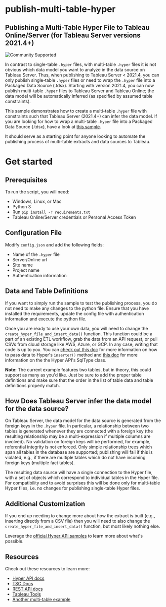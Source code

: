 # publish-multi-table-hyper
## __Publishing a Multi-Table Hyper File to Tableau Online/Server (for Tableau Server versions 2021.4+)__

![Community Supported](https://img.shields.io/badge/Support%20Level-Community%20Supported-53bd92.svg)

In contrast to single-table `.hyper` files, with multi-table `.hyper` files it is not obvious which data model you want to analyze in the data source on Tableau Server. Thus, when publishing to Tableau Server < 2021.4, you can only publish single-table `.hyper` files or need to wrap the `.hyper` file into a Packaged Data Source (.tdsx). Starting with version 2021.4, you can now publish multi-table `.hyper` files to Tableau Server and Tableau Online; the data model will be automatically inferred (as specified by assumed table constraints). 

This sample demonstrates how to create a multi-table `.hyper` file with constraints such that Tableau Server (2021.4+) can infer the data model. If you are looking for how to wrap a multi-table `.hyper` file into a Packaged Data Source (.tdsx), have a look at [this sample](https://github.com/tableau/hyper-api-samples/tree/main/Community-Supported/publish-multi-table-hyper-legacy).

It should serve as a starting point for anyone looking to automate the publishing process of multi-table extracts and data sources to Tableau. 

# Get started

## __Prerequisites__
To run the script, you will need:
- Windows, Linux, or Mac
- Python 3
- Run `pip install -r requirements.txt`
- Tableau Online/Server credentials or Personal Access Token

## __Configuration File__
Modify `config.json` and add the following fields:
- Name of the `.hyper` file
- Server/Online url
- Site name
- Project name
- Authentication information

## __Data and Table Definitions__
If you want to simply run the sample to test the publishing process, you do not need to make any changes to the python file. Ensure that you have installed the requirements, update the config file with authentication information and execute the python file.

Once you are ready to use your own data, you will need to change the `create_hyper_file_and_insert_data()` function. This function could be a part of an existing ETL workflow, grab the data from an API request, or pull CSVs from cloud storage like AWS, Azure, or GCP. In any case, writing that code is up to you. You can [check out this doc](https://tableau.github.io/hyper-db/lang_docs/py/tableauhyperapi.html?tableauhyperapi.Inserter) for more information on how to pass data to Hyper's `inserter()` method and [this doc](https://tableau.github.io/hyper-db/lang_docs/py/tableauhyperapi.html?tableauhyperapi.SqlType) for more information on the the Hyper API's SqlType class.

__Note:__ The current example features two tables, but in theory, this could support as many as you'd like. Just be sure to add the proper table definitions and make sure that the order in the list of table data and table definitions properly match.

## __How Does Tableau Server infer the data model for the data source?__
On Tableau Server, the data model for the data source is generated from the foreign keys in the `.hyper` file. In particular, a relationship between two tables is generated whenever they are connected with a foreign key (the resulting relationship may be a multi-expression if multiple columns are involved). No validation on foreign keys will be performed, for example, referential integrity is not enforced. Only simple relationship trees which span all tables in the database are supported; publishing will fail if this is violated, e.g., if there are multiple tables which do not have incoming foreign keys (multiple fact tables).

The resulting data source will have a single connection to the Hyper file, with a set of objects which correspond to individual tables in the Hyper file. For compatibility and to avoid surprises this will be done only for multi-table Hyper files, i.e. no changes for publishing single-table Hyper files.
## __Additional Customization__
If you end up needing to change more about how the extract is built (e.g., inserting directly from a CSV file) then you will need to also change the `create_hyper_file_and_insert_data()` function, but most likely nothing else.

Leverage the [official Hyper API samples](https://github.com/tableau/hyper-api-samples/tree/master/Python) to learn more about what's possible.


## __Resources__
Check out these resources to learn more:
- [Hyper API docs](https://tableau.github.io/hyper-db)
- [TSC Docs](https://tableau.github.io/server-client-python/docs/)
- [REST API docs](https://help.tableau.com/current/api/rest_api/en-us/REST/rest_api.htm)
- [Tableau Tools](https://github.com/bryantbhowell/tableau_tools)
- [Another multi-table example](https://github.com/tableau/hyper-api-samples/tree/main/Community-Supported/git-to-hyper)
